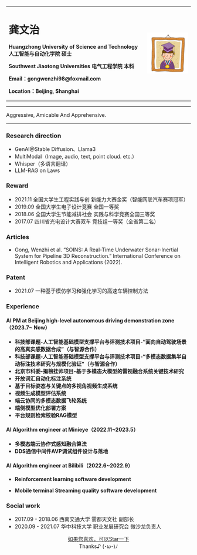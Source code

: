 <div>
<table border="0">
  <tr>
    <td width="75%">
      <h1>龚文治</h1>
      <p><b>Huangzhong University of Science and Technology 人工智能与自动化学院 硕士</b></p>
      <p><b>Southwest Jiaotong Universities 电气工程学院 本科</b></p>
      <p><b>Email：gongwenzhi98@foxmail.com</b></p>
      <p><b>Location：Beijing, Shanghai</b></p>
    </td>
    <td width="25%">
      <img src="zhengjianzhao.jpg" width="100%">
    </td>
  </tr>
</table>
</div>

---

Aggressive, Amicable And Apprehensive. 

---

### Research direction 
- GenAI@Stable Diffusion、Llama3
- MultiModal（Image, audio, text, point cloud. etc.）
- Whisper（多语言翻译） 
- LLM-RAG on Laws

### Reward
- 2021.11 全国大学生工程实践与创 新能力大赛金奖（智能网联汽车赛项冠军）
- 2019.09 全国大学生电子设计竞赛 全国一等奖
- 2018.06 全国大学生节能减排社会 实践与科学竞赛全国三等奖
- 2017.07 四川省光电设计大赛双车 竞技组一等奖（全省第二名）

### Articles
- Gong, Wenzhi et al. “SOINS: A Real-Time Underwater Sonar-Inertial System for Pipeline 3D Reconstruction.” International Conference on Intelligent Robotics and Applications (2022).

### Patent
- 2021.07 一种基于模仿学习和强化学习的高速车辆控制方法

### Experience
#### AI PM at Beijing high-level autonomous driving demonstration zone（2023.7~ Now）
- **科技部课题-人工智能基础模型支撑平台与评测技术项目-“面向自动驾驶场景的高真实感数据合成”（与智源合作）**
- **科技部课题-人工智能基础模型支撑平台与评测技术项目-“多模态数据集半自动标注技术研究与规模化验证”（与智源合作）**  
- **北京市科委-揭榜挂帅项目-基于多模态大模型的雷视融合系统关键技术研究**
- **开放词汇自动化标注系统**
- **基于目标姿态与关键点的多视角视频生成系统**
- **视频生成模型评估系统**
- **端云协同的多模态数据飞轮系统**
- **端侧模型优化部署方案**
- **平台规则检索校验RAG模型**

#### AI Algorithm engineer at Minieye（2022.11~2023.5）
- **多模态端云协作式感知融合算法**
- **DDS通信中间件AVP调试组件设计与落地**  


#### AI Algorithm engineer at Bilibili（2022.6~2022.9）
- **Reinforcement learning software development**  


- **Mobile terminal Streaming quality software development**  

### Social work
- 2017.09 - 2018.06 西南交通大学 雾都天文社 副部长
- 2020.09 - 2021.07 华中科技大学 职业发展研究会 微沙龙负责人

<div style="text-align:center;"><a href="https://github.com/WendellGong/WendellGong.github.io" title="如果您喜欢，可以Star一下">如果您喜欢，可以Star一下</a></div>
<center>Thanks♪ (･ω･)ﾉ</center>
